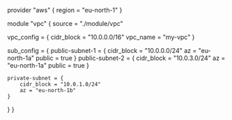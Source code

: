 provider "aws" {
  region = "eu-north-1"
}

module "vpc" {
  source = "./module/vpc"
  
  vpc_config = { 
    cidr_block = "10.0.0.0/16"
    vpc_name = "my-vpc"
  }

sub_config = {
    public-subnet-1 = {
        cidr_block = "10.0.0.0/24"
        az = "eu-north-1a"
        public = true
    }
    public-subnet-2 = {
        cidr_block = "10.0.3.0/24"
        az = "eu-north-1a"
        public = true
    }

    private-subnet = {
        cidr_block = "10.0.1.0/24"
        az = "eu-north-1b"
    }
  }
}

